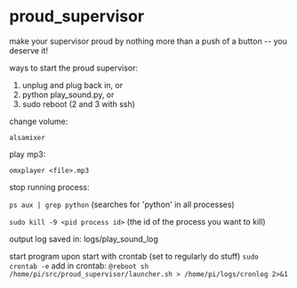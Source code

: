 # proud_supervisor

make your supervisor proud by nothing more than a push of a button -- you deserve it!

ways to start the proud supervisor:
1. unplug and plug back in, or
2. python play_sound.py, or
3. sudo reboot
(2 and 3 with ssh)

change volume:

`alsamixer`


play mp3:

`omxplayer <file>.mp3` 

stop running process:

`ps aux | grep python` (searches for 'python' in all processes)

`sudo kill -9 <pid process id>` (the id of the process you want to kill)

output log saved in: logs/play_sound_log

start program upon start with crontab (set to regularly do stuff)
`sudo crontab -e`
add in crontab:
`@reboot sh /home/pi/src/proud_supervisor/launcher.sh > /home/pi/logs/cronlog 2>&1`
